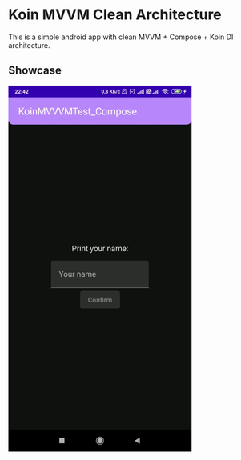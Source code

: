 # Koin MVVM Clean Architecture

This is a simple android app with clean MVVM + Compose + Koin DI architecture.

## Showcase

![Showcase](preview.gif)
